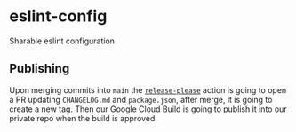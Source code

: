 # eslint-config
Sharable eslint configuration

## Publishing

Upon merging commits into `main` the [`release-please`](https://github.com/googleapis/release-please) action is going to open a PR updating `CHANGELOG.md` and `package.json`, after merge, it is going to create a new tag. Then our Google Cloud Build is going to publish it into our private repo when the build is approved.
